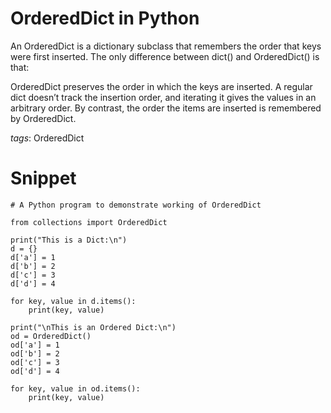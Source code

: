 # OrderedDict in Python
An OrderedDict is a dictionary subclass that remembers the order that keys were first inserted. 
The only difference between dict() and OrderedDict() is that:

OrderedDict preserves the order in which the keys are inserted. A regular dict doesn’t track the 
insertion order, and iterating it gives the values in an arbitrary order. By contrast, the order the
items are inserted is remembered by OrderedDict.

_tags_: OrderedDict


# Snippet
```
# A Python program to demonstrate working of OrderedDict 

from collections import OrderedDict 
  
print("This is a Dict:\n") 
d = {} 
d['a'] = 1
d['b'] = 2
d['c'] = 3
d['d'] = 4
  
for key, value in d.items(): 
    print(key, value) 
  
print("\nThis is an Ordered Dict:\n") 
od = OrderedDict() 
od['a'] = 1
od['b'] = 2
od['c'] = 3
od['d'] = 4
  
for key, value in od.items(): 
    print(key, value)
```